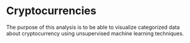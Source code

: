 # Cryptocurrencies

The purpose of this analysis is to be able to visualize categorized data about cryptocurrency using unsupervised machine learning techniques.
